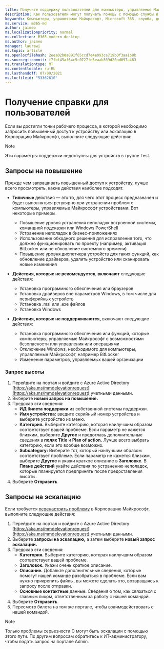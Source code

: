 ```yaml
---
title: Получите поддержку пользователей для компьютеры, управляемые Майкрософт
description: Как пользователи могут получать помощь с помощью службы и устройств
keywords: Компьютеры, управляемые Майкрософт, Microsoft 365, служба, документация
ms.service: m365-md
author: jaimeo
ms.localizationpriority: normal
ms.collection: M365-modern-desktop
ms.author: jaimeo
manager: laurawi
ms.topic: article
ms.openlocfilehash: 2eea02b0a891f65ccd7e4e993ca719b0f3aa1b8b
ms.sourcegitcommit: f7fbf45af64c5c0727fd5eaab309d20ad097a483
ms.translationtype: MT
ms.contentlocale: ru-RU
ms.lasthandoff: 07/09/2021
ms.locfileid: "53362610"
---
```

# <a name="getting-help-for-users"></a>Получение справки для пользователей

Если вы достигли точки [](../service-description/user-support.md) рабочего процесса, в которой необходимо запросить повышенный доступ к устройству или эскалацию в Корпорацию Майкрософт, выполните следующие действия:
 
>[!NOTE]
>Эти параметры поддержки недоступны для устройств в группе Test.

## <a name="elevation-requests"></a>Запросы на повышение

Прежде чем запрашивать повышенный доступ к устройству, лучше всего просмотреть, какие действия наиболее подходят.

- **Типичные** действия — это то, для чего этот процесс предназначен и будет выполняться регулярно при устранении проблем с компьютеры, управляемые Майкрософт устройствами. Вот некоторые примеры.
    - Повышение уровня устранения неполадок встроенной системы, командной подсказки или Windows PowerShell
    - Устранение неполадок в бизнес-приложениях
    - Использование обходного решения для исправления того, что должно функционировать по проекту (например, активация BitLocker или не обновление системного времени)
    - Повышение уровня диспетчера устройств для таких функций, как обновление драйверов, удалить устройство или сканировать новые изменения

- **Действия, которые не рекомендуется, включают** следующие действия:
    - Установка программного обеспечения или браузеров
    - Установка драйверов вне параметров Windows, в том числе для периферийных устройств
    - Установка .msi или .exe файлов
    - Установка Windows

- **Действия, которые не поддерживаются,** включают следующие действия:
    - Установка программного обеспечения или функций, которые компьютеры, управляемые Майкрософт с возможностями безопасности или управления или операциями
    - Отключение Windows, необходимого для компьютеры, управляемые Майкрософт, например BitLocker
    - Изменение параметров, управляемых вашей организации

### <a name="to-request-elevation"></a>Запрос высоты

1. Перейдите на портал и войдите с Azure Active Directory [https://aka.ms/mmdelevationrequest](https://aka.ms/mmdelevationrequest) учетными данными.
2. Выберите **новый запрос на повышение.**
3. Предокав эти сведения:
    - **ИД билета поддержки** из собственной системы поддержки.
    - **Имя устройства:** введите серийный номер устройства и выберите устройство из меню.
    - **Категория.** Выберите категорию, которая наилучшим образом соответствует вашей проблеме. Если параметр не кажется близким, выберите **Другое** и предоглавь дополнительные сведения в **полях Title** и **Plan of action.** Лучше всего выбрать категорию, если это вообще возможно.
    - **Subcategory:** Выберите тот, который наилучшим образом соответствует проблеме. Если параметр не кажется близким, выберите **Другое** и укажи краткое описание в **Заголовке.** В **Плане действий** укайте действия по устранению неполадок, которые планируется предпринять после предоставления высоты.
4. Выберите **Отправить**.


## <a name="escalation-requests"></a>Запросы на эскалацию


Если требуется [перенастрить проблему](../service-description/user-support.md#escalation-portal) в Корпорацию Майкрософт, выполните следующие действия:

1. Перейдите на портал и войдите с Azure Active Directory [https://aka.ms/mmdelevationrequest](https://aka.ms/mmdelevationrequest) учетными данными.
2. Выберите **запросы на эскалацию,** а затем выберите **новый запрос эскалации.**
3. Предокав эти сведения:
    - **Категория.** Выберите категорию, которая наилучшим образом соответствует вашей проблеме.
    - **Заголовок.** Укажи очень краткое описание.
    - **Описание.** Добавьте дополнительные сведения, которые помогут нашей команде разобраться в проблеме. Если вам нужно прикрепить файлы, вы можете сделать это, возвращаясь к запросу после отправки.
    - **Основные контактные** данные. Сведения о том, как связаться с главным лицом, ответственным за работу с нашей командой.
4. Выберите **Отправить**.
5. Пересмотр билета на том же портале, чтобы взаимодействовать с нашей командой.

> [!NOTE]
> Только проблемы серьезности C могут быть эскалации с помощью этого пути. По другим вопросам обратитесь к ИТ-администратору, чтобы подать запрос на портале Admin.